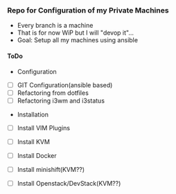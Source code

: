 ### Repo for Configuration of my Private Machines

* Every branch is a machine
* That is for now WiP but I will "devop it"...
* Goal: Setup all my machines using ansible

#### ToDo

* Configuration

- [ ] GIT Configuration(ansible based)
- [ ] Refactoring from dotfiles 
- [ ] Refactoring i3wm and i3status 

* Installation

- [ ] Install VIM Plugins
- [ ] Install KVM 
- [ ] Install Docker
- [ ] Install minishift(KVM??)
- [ ] Install Openstack/DevStack(KVM??)

